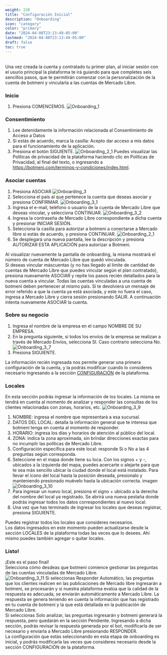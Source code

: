 ```yaml
---
weight: 228
title: "Configuración Inicial"
description: "Onboarding"
icon: "category"
color: "primary"
date: "2024-04-08T23:13:49-05:00"
lastmod: "2024-04-08T23:13:49-05:00"
draft: false
toc: true
---
```

<br>
 Una vez creada la cuenta y contratado tu primer plan, al iniciar sesión con el usurio principal la plataforma te irá guiando para que completes seis sencillos pasos, que te permitirán comenzar con la personalización de la cuenta de botmeni y vincularla a las cuentas de Mercado Libre. 

### Inicio
1. Presiona COMENCEMOS. 
![Onboarding_1](/static/images/general/onboarding_1.png)
### Consentimiento
1. Lee detenidamente la información relacionada al Consentimiento de Acceso a Datos
2. Si estás de acuerdo, marca la casilla: Acepto dar acceso a mis datos para el funcionamiento de la aplicación.
3. Presiona el botón SIGUIENTE.
![Onboarding_2_1](/static/images/general/onboarding_2_1.png)
Puedes visualizar las Politicas de privacidad de la plataforma haciendo clic en Políticas de Privacidad, al final del texto, o ingresando a <https://botmeni.com/terminos-y-condiciones/index.html>.

### Asociar cuentas
1. Presiona ASOCIAR
![Onboarding_3](/static/images/general/onboarding_3.png)
2. Selecciona el país al que pertenece la cuenta que deseas asociar y presiona CONFIRMAR.
![Onboarding_3_1](/static/images/general/onboarding_3_1.png)
3. Ingresa el e-mail, teléfono o usuario de la cuenta de Mercado Libre que deseas vincular, y selecciona CONTINUAR.
![Onboarding_3_2](/static/images/general/onboarding_3_2.png)
4. Ingresa la contraseña de Mercado Libre correspondiente a dicha cuenta y presionar INICIAR SESIÓN.
5. Selecciona la casilla para autorizar a botmeni a conectarse a Mercado libre si estás de acuerdo, y presiona CONTINUAR.
![Onboarding_2_1](/static/images/general/onboarding_3_4.png) 
6. Se desplegará una nueva pantalla, lee la descripción y presiona AUTORIZAR ESTA APLICACIÓN para autorizar a Botmeni.

Al visualizar nuevamente la pantalla de onboarding, la misma mostrará el número de cuenta de Mercado Libre que quedó vinculada.<br>
Si deseas vincular máscuentas (y no has llegado al límite de cantidad de cuentas de Mercado Libre que puedes vincular según el plan contratado), presiona nuevamente ASOCIAR y repite los pasos recién detallados para la nueva cuenta a vincular. Todas las cuentas vinculadas a una cuenta de botmeni deben pertenecer al mismo país. 
Si te devolviera un mensaje de error referido a que la cuenta ya está asociada, y este no fuera el caso, ingresa a Mercado Libre y cierra sesión presionando SALIR. A continuación intenta nuevamente ASOCIAR la cuenta.

### Sobre su negocio
1. Ingresa el nombre de la empresa en el campo NOMBRE DE SU EMPRESA.
2. En la pregunta siguiente, si todos los envíos de la empresa se realizan a través de Mercado Envíos, selecciona SI. Caso contrario selecciona No.
![Onboarding_3_7](/static/images/general/onboarding_3_7.png) 
3. Presiona SIGUIENTE.

La información recién ingresada nos permite generar una primera configuración de la cuenta, y la podrás modificar cuando lo consideres necesario ingresando a la sección [CONFIGURACIÓN](../../Personaliza%20tu%20cuenta%20de%20botmeni/) de la plataforma.

### Locales

En esta sección podrás ingresar la información de los locales. La misma se tendrá en cuenta al momento de analizar y responder las consultas de los clientes relacionadas con zonas, horarios, etc.
![Onboarding_3_9](/static/images/general/onboarding_3_9.png) 
1. NOMBRE: ingresa el nombre que representará a esa sucursal.
2. DATOS DEL LOCAL: detalla la información general que te interesa que botmeni tenga en cuenta al momento de responder.
3. HORARIO: ingresa los días y horarios de atención al público del local.
4. ZONA: indica la zona aproximada, sin brindar direcciones exactas para no incumplir las políticas de Mercado Libre.
5. Configuración específica para este local: responde Si o No a las 4 preguntas según corresponda. 
6. Seleccione en el mapa donde tiene su loca. Con los signos + y -, ubicados a la izquierda del mapa, puedes acercarte o alejarte para que te sea más sencillo ubicar la ciudad donde el local está instalado. Para llevar el ícono del local hasta la posición deseada, presionalo y manteniendo presionado muévelo hasta la ubicación correcta.
imagen
![Onboarding_3_10](/static/images/general/onboarding_3_10.png) 
7. Para ingresar un nuevo local, presiona el signo + ubicado a la derecha del nombre del local ya registrado. Se abrirá una nueva pestaña donde podrás ingresar todos los datos correspondientes al nuevo local.
8. Una vez que has terminado de ingresar los locales que deseas registrar, presiona SIGUIENTE.

Puedes registrar todos los locales que consideres necesarios.<br>
Los datos ingresados en este momento pueden actualizarse desde la sección LOCALES de la plataforma todas las veces que lo desees. Ahí mismo puedes también agregar o quitar locales. 

### Listo!

¡Este es el paso final! <br>
Selecciona cómo desdeas que botmeni comience gestionar las preguntas de las cuentas vinculadas de Mercado Libre.
<br>
![Onboarding_3_11](/static/images/general/onboarding_3_11.png) 
Si seleccionas Responder Automático, las preguntas que los clientes realicen en las publicaciones de Mercado libre ingresarán a botmeni, se procesarán y si nuestra plataforma evalúa que la calidad de la respuesta es adecuada, se enviarán automáticamente a Mercado Libre. La respuesta se genera teniendo en cuenta la información que has registrado en tu cuenta de botmeni y la que está detallada en la publicación de Mercado Libre.<br>
Si seleccionas Solo analizar, las preguntas ingresarán y botmeni generará la respuesta, pero quedarán en la sección Pendiente. Ingresando a dicha sección, podrás revisar la respuesta generada por el bot, modificarla de ser necesario y enviarla a Mercado Libre presionando RESPONDER.<br>
La configuración que estás seleccionando en esta etapa de onboarding es inicial, y podrás modificarla las veces que consideres necesario desde la sección CONFIGURACIÓN de la plataforma.